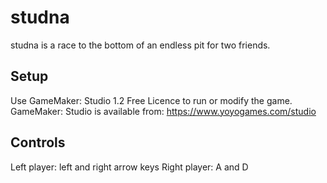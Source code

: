 studna
======
studna is a race to the bottom of an endless pit for two friends.

Setup
-----
Use GameMaker: Studio 1.2 Free Licence to run or modify the game.
GameMaker: Studio is available from:
https://www.yoyogames.com/studio

Controls
--------
Left player: left and right arrow keys
Right player: A and D
